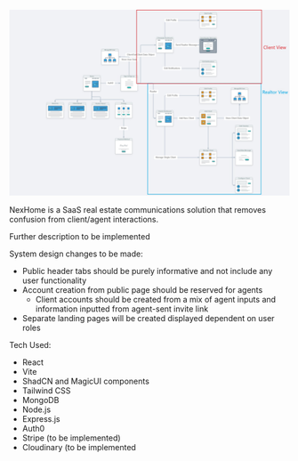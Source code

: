 ![alt text](https://github.com/RamiDarwiche/NexHome/blob/master/NexHome%20Outline.jpg)

NexHome is a SaaS real estate communications solution that removes confusion from client/agent interactions.

Further description to be implemented

System design changes to be made:
- Public header tabs should be purely informative and not include any user functionality
- Account creation from public page should be reserved for agents
  - Client accounts should be created from a mix of agent inputs and information inputted from agent-sent invite link
 - Separate landing pages will be created displayed dependent on user roles

   
Tech Used:

- React
- Vite
- ShadCN and MagicUI components
- Tailwind CSS
- MongoDB
- Node.js
- Express.js
- Auth0
- Stripe (to be implemented)
- Cloudinary (to be implemented
